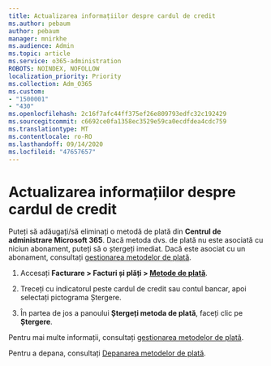 ```yaml
---
title: Actualizarea informațiilor despre cardul de credit
ms.author: pebaum
author: pebaum
manager: mnirkhe
ms.audience: Admin
ms.topic: article
ms.service: o365-administration
ROBOTS: NOINDEX, NOFOLLOW
localization_priority: Priority
ms.collection: Adm_O365
ms.custom:
- "1500001"
- "430"
ms.openlocfilehash: 2c16f7afc44ff375ef26e809793edfc32c192429
ms.sourcegitcommit: c6692ce0fa1358ec3529e59ca0ecdfdea4cdc759
ms.translationtype: MT
ms.contentlocale: ro-RO
ms.lasthandoff: 09/14/2020
ms.locfileid: "47657657"
---
```

# <a name="update-my-credit-card-information"></a>Actualizarea informațiilor despre cardul de credit

Puteți să adăugați/să eliminați o metodă de plată din **Centrul de administrare Microsoft 365**. Dacă metoda dvs. de plată nu este asociată cu niciun abonament, puteți să o ștergeți imediat. Dacă este asociat cu un abonament, consultați [gestionarea metodelor de plată](https://docs.microsoft.com/microsoft-365/commerce/billing-and-payments/manage-payment-methods).

1. Accesați **Facturare > Facturi și plăți > [Metode de plată](https://go.microsoft.com/fwlink/p/?linkid=2018806)**.

2. Treceți cu indicatorul peste cardul de credit sau contul bancar, apoi selectați pictograma Ștergere.

3. În partea de jos a panoului **Ștergeți metoda de plată**, faceți clic pe **Ștergere**.

Pentru mai multe informații, consultați [gestionarea metodelor de plată](https://docs.microsoft.com/microsoft-365/commerce/billing-and-payments/manage-payment-methods).

Pentru a depana, consultați [Depanarea metodelor de plată](https://docs.microsoft.com/microsoft-365/commerce/billing-and-payments/manage-payment-methods#troubleshoot-payment-methods).
